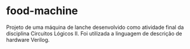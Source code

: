 # food-machine
Projeto de uma máquina de lanche desenvolvido como atividade final da disciplina Circuitos Lógicos II. Foi utilizada a linguagem de descrição de hardware Verilog.
